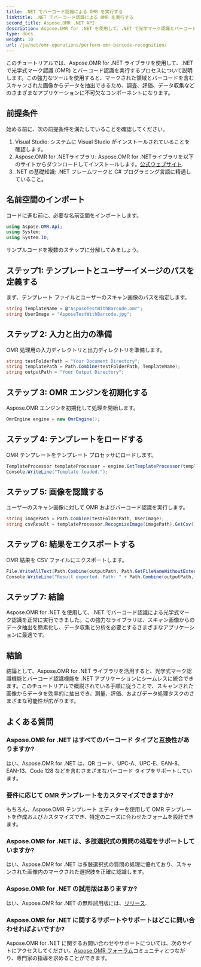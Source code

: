 ```yaml
---
title: .NET でバーコード認識による OMR を実行する
linktitle: .NET でバーコード認識による OMR を実行する
second_title: Aspose.OMR .NET API
description: Aspose.OMR for .NET を使用して、.NET で光学マーク認識とバーコード認識を実行する方法を学びます。スキャンした画像からのデータ抽出を簡素化します。
type: docs
weight: 10
url: /ja/net/omr-operations/perform-omr-barcode-recognition/
---
```

このチュートリアルでは、Aspose.OMR for .NET ライブラリを使用して、.NET で光学式マーク認識 (OMR) とバーコード認識を実行するプロセスについて説明します。この強力なツールを使用すると、マークされた領域とバーコードを含むスキャンされた画像からデータを抽出できるため、調査、評価、データ収集などのさまざまなアプリケーションに不可欠なコンポーネントになります。
## 前提条件
始める前に、次の前提条件を満たしていることを確認してください。
1. Visual Studio: システムに Visual Studio がインストールされていることを確認します。
2.  Aspose.OMR for .NETライブラリ: Aspose.OMR for .NETライブラリを以下のサイトからダウンロードしてインストールします。[公式ウェブサイト](https://releases.aspose.com/omr/net/).
3. .NET の基礎知識: .NET フレームワークと C# プログラミング言語に精通していること。
## 名前空間のインポート
コードに進む前に、必要な名前空間をインポートします。
```csharp
using Aspose.OMR.Api;
using System;
using System.IO;
```
サンプルコードを複数のステップに分解してみましょう。
## ステップ1: テンプレートとユーザーイメージのパスを定義する
まず、テンプレート ファイルとユーザーのスキャン画像のパスを指定します。
```csharp
string TemplateName = @"AsposeTestWithBarcode.omr";
string UserImage = "AsposeTestWithBarcode.jpg";
```
## ステップ 2: 入力と出力の準備
OMR 処理用の入力ディレクトリと出力ディレクトリを準備します。
```csharp
string testFolderPath = "Your Document Directory";
string templatePath = Path.Combine(testFolderPath, TemplateName);
string outputPath = "Your Output Directory";
```
## ステップ 3: OMR エンジンを初期化する
Aspose.OMR エンジンを初期化して処理を開始します。
```csharp
OmrEngine engine = new OmrEngine();
```
## ステップ 4: テンプレートをロードする
OMR テンプレートをテンプレート プロセッサにロードします。
```csharp
TemplateProcessor templateProcessor = engine.GetTemplateProcessor(templatePath);
Console.WriteLine("Template loaded.");
```
## ステップ 5: 画像を認識する
ユーザーのスキャン画像に対して OMR およびバーコード認識を実行します。
```csharp
string imagePath = Path.Combine(testFolderPath, UserImage);
string csvResult = templateProcessor.RecognizeImage(imagePath).GetCsv();
```
## ステップ 6: 結果をエクスポートする
OMR 結果を CSV ファイルにエクスポートします。
```csharp
File.WriteAllText(Path.Combine(outputPath, Path.GetFileNameWithoutExtension(UserImage) + ".csv"), csvResult);
Console.WriteLine("Result exported. Path: " + Path.Combine(outputPath, Path.GetFileNameWithoutExtension(UserImage) + ".csv"));
```
## ステップ 7: 結論
Aspose.OMR for .NET を使用して、.NET でバーコード認識による光学式マーク認識を正常に実行できました。この強力なライブラリは、スキャン画像からのデータ抽出を簡素化し、データ収集と分析を必要とするさまざまなアプリケーションに最適です。
## 結論
結論として、Aspose.OMR for .NET ライブラリを活用すると、光学式マーク認識機能とバーコード認識機能を .NET アプリケーションにシームレスに統合できます。このチュートリアルで概説されている手順に従うことで、スキャンされた画像からデータを効率的に抽出でき、測量、評価、およびデータ処理タスクのさまざまな可能性が広がります。
## よくある質問
### Aspose.OMR for .NET はすべてのバーコード タイプと互換性がありますか?
はい、Aspose.OMR for .NET は、QR コード、UPC-A、UPC-E、EAN-8、EAN-13、Code 128 などを含むさまざまなバーコード タイプをサポートしています。
### 要件に応じて OMR テンプレートをカスタマイズできますか?
もちろん、Aspose.OMR テンプレート エディターを使用して OMR テンプレートを作成およびカスタマイズでき、特定のニーズに合わせたフォームを設計できます。
### Aspose.OMR for .NET は、多肢選択式の質問の処理をサポートしていますか?
はい、Aspose.OMR for .NET は多肢選択式の質問の処理に優れており、スキャンされた画像内のマークされた選択肢を正確に認識します。
### Aspose.OMR for .NET の試用版はありますか?
はい、Aspose.OMR for .NET の無料試用版には、[リリース](https://releases.aspose.com/).
### Aspose.OMR for .NET に関するサポートやサポートはどこに問い合わせればよいですか?
 Aspose.OMR for .NET に関するお問い合わせやサポートについては、次のサイトにアクセスしてください。[Aspose.OMR フォーラム](https://forum.aspose.com/c/omr/38)コミュニティとつながり、専門家の指導を求めることができます。